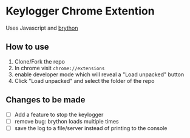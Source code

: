 # Keylogger Chrome Extention
Uses Javascript and [brython](https://brython.info/)

## How to use
1. Clone/Fork the repo
2. In chrome visit `chrome://extensions`
3. enable developer mode which will reveal a "Load unpacked" button
4. Click "Load unpacked" and select the folder of the repo

## Changes to be made
- [ ] Add a feature to stop the keylogger
- [ ] remove bug: brython loads multiple times
- [ ] save the log to a file/server instead of printing to the console
